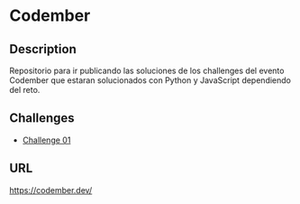 # Codember

## Description

Repositorio para ir publicando las soluciones de los challenges del evento Codember que estaran solucionados con Python y JavaScript dependiendo del reto.

## Challenges

- [Challenge 01](https://github.com/SantiMenendez19/codember/tree/main/challenge01)

## URL

<https://codember.dev/>
